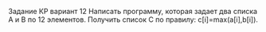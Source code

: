 Задание КР вариант 12
Написать программу, которая задает два списка A и B по 12
элементов. Получить список C по правилу: c[i]=max(a[i],b[i]).
